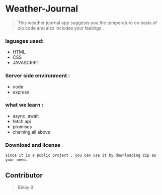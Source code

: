 # Weather-Journal

> This weather journal app suggests you the temperature on basis of zip code and also includes your feelings .

 ###  laguages used:
 * HTML
 * CSS
 * JAVASCRIPT
 
 ### Server side environment :
 * node
 * express

 ### what we learn :
  * async ,await
  * fetch api
  * promises
  * chaining all above

  ### Download and license
  ```
  since it is a public project , you can use it by downloading zip as your need. 
  ``` 

 ## Contributor 
 > Binay B.
 
 